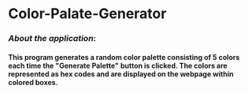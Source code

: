 # Color-Palate-Generator

### _About the application_:
#### This program generates a random color palette consisting of 5 colors each time the "Generate Palette" button is clicked. The colors are represented as hex codes and are displayed on the webpage within colored boxes.
